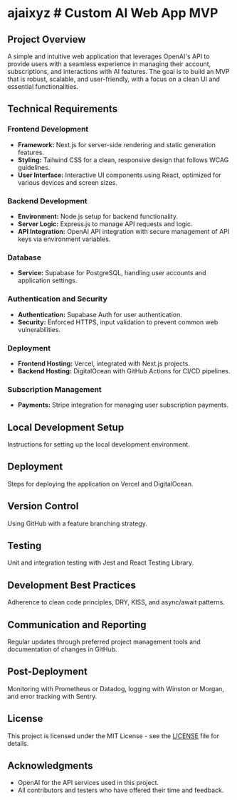 # ajaixyz # Custom AI Web App MVP

## Project Overview

A simple and intuitive web application that leverages OpenAI's API to provide users with a seamless experience in managing their account, subscriptions, and interactions with AI features. The goal is to build an MVP that is robust, scalable, and user-friendly, with a focus on a clean UI and essential functionalities.

## Technical Requirements

### Frontend Development

- **Framework:** Next.js for server-side rendering and static generation features.
- **Styling:** Tailwind CSS for a clean, responsive design that follows WCAG guidelines.
- **User Interface:** Interactive UI components using React, optimized for various devices and screen sizes.

### Backend Development

- **Environment:** Node.js setup for backend functionality.
- **Server Logic:** Express.js to manage API requests and logic.
- **API Integration:** OpenAI API integration with secure management of API keys via environment variables.

### Database

- **Service:** Supabase for PostgreSQL, handling user accounts and application settings.

### Authentication and Security

- **Authentication:** Supabase Auth for user authentication.
- **Security:** Enforced HTTPS, input validation to prevent common web vulnerabilities.

### Deployment

- **Frontend Hosting:** Vercel, integrated with Next.js projects.
- **Backend Hosting:** DigitalOcean with GitHub Actions for CI/CD pipelines.

### Subscription Management

- **Payments:** Stripe integration for managing user subscription payments.

## Local Development Setup

Instructions for setting up the local development environment.

## Deployment

Steps for deploying the application on Vercel and DigitalOcean.

## Version Control

Using GitHub with a feature branching strategy.

## Testing

Unit and integration testing with Jest and React Testing Library.

## Development Best Practices

Adherence to clean code principles, DRY, KISS, and async/await patterns.

## Communication and Reporting

Regular updates through preferred project management tools and documentation of changes in GitHub.

## Post-Deployment

Monitoring with Prometheus or Datadog, logging with Winston or Morgan, and error tracking with Sentry.

## License

This project is licensed under the MIT License - see the [LICENSE](LICENSE) file for details.

## Acknowledgments

* OpenAI for the API services used in this project.
* All contributors and testers who have offered their time and feedback.
